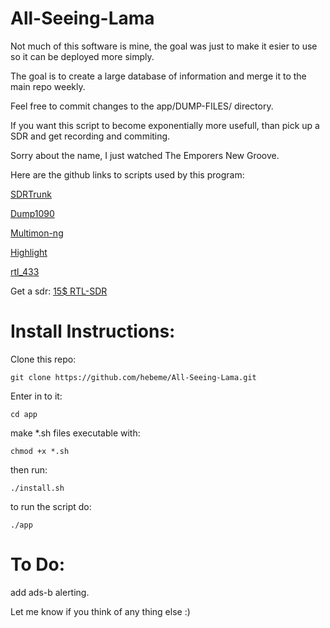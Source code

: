 # All-Seeing-Lama

Not much of this software is mine, the goal was just to make it esier to use so it can be deployed more simply.

The goal is to create a large database of information and merge it to the main repo weekly.

Feel free to commit changes to the app/DUMP-FILES/ directory.

If you want this script to become exponentially more usefull, than pick up a SDR and get recording and commiting.

Sorry about the name, I just watched The Emporers New Groove.

Here are the github links to scripts used by this program:

[SDRTrunk](https://github.com/DSheirer/sdrtrunk)

[Dump1090](https://github.com/antirez/dump1090)

[Multimon-ng](https://github.com/EliasOenal/multimon-ng)

[Highlight](https://github.com/kepkin/dev-shell-essentials)

[rtl_433](https://github.com/merbanan/rtl_433)


Get a sdr: [15$ RTL-SDR](https://www.ebay.com/itm/394289111217?hash=item5bcd7660b1:g:KJsAAOSwx4hgXZW-&amdata=enc%3AAQAHAAAAoAYZGBXKyDxnqCkOz3CDdv3cybtqZKnOI1WWCY5o9OhqfcHAl6jXy8QOrXKcfzkHwsT5zgXsDZpDC8jLzOuh4bKbbryxGp0RleUgvLGclvWqD6t5VDIpZlwMZJReqgohwln644DF5f77%2FeXv1miyG3UsmTAbNlShnMkSpLMRxJbCQJC0R1%2F%2BoBo0LaWhL3sKQNyUZenv2S2Yt8JcNESZSmI%3D%7Ctkp%3ABk9SR7T94aD8YA)

# Install Instructions:

Clone this repo:

```git clone https://github.com/hebeme/All-Seeing-Lama.git```

Enter in to it:

```cd app```

make *.sh files executable with:

```chmod +x *.sh```

then run:

```./install.sh```

to run the script do:

```./app```

# To Do:

add ads-b alerting.

Let me know if you think of any thing else :)

  

